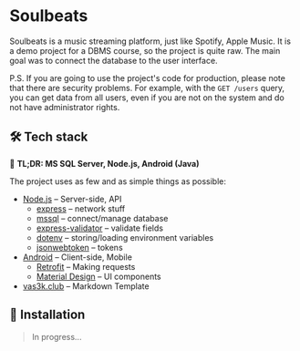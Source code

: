 # Soulbeats

Soulbeats is a music streaming platform, just like Spotify, Apple Music. It is a demo project for a DBMS course, so the project is quite raw. The main goal was to connect the database to the user interface.

P.S. If you are going to use the project's code for production, please note that there are security problems. For example, with the `GET /users` query, you can get data from all users, even if you are not on the system and do not have administrator rights.

## 🛠 Tech stack

🧱 **TL;DR: MS SQL Server, Node.js, Android (Java)**

The project uses as few and as simple things as possible:

- [Node.js](https://nodejs.org/) – Server-side, API
    - [express](https://expressjs.com/) – network stuff
    - [mssql](https://www.npmjs.com/package/mssql) – connect/manage database
    - [express-validator](https://express-validator.github.io/docs/) – validate fields
    - [dotenv](https://github.com/motdotla/dotenv) – storing/loading environment variables
    - [jsonwebtoken](https://www.npmjs.com/package/jsonwebtoken) – tokens
- [Android](https://developer.android.com/) – Client-side, Mobile
    - [Retrofit](https://square.github.io/retrofit/) – Making requests
    - [Material Design](https://material.io/develop/android) – UI components
- [vas3k.club](https://github.com/vas3k/vas3k.club) – Markdown Template

## 🔮 Installation

> In progress...
